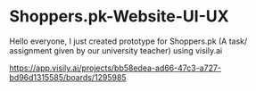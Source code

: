 # Shoppers.pk-Website-UI-UX
Hello everyone, I just created prototype for Shoppers.pk (A task/ assignment given by our university teacher) using visily.ai

https://app.visily.ai/projects/bb58edea-ad66-47c3-a727-bd96d1315585/boards/1295985
